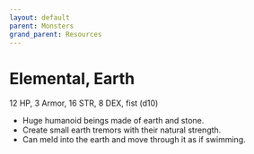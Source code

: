 ```yaml
---
layout: default
parent: Monsters
grand_parent: Resources
---
```


# Elemental, Earth

12 HP, 3 Armor, 16 STR, 8 DEX, fist (d10)  

- Huge humanoid beings made of earth and stone.  
- Create small earth tremors with their natural strength.  
- Can meld into the earth and move through it as if swimming.  


